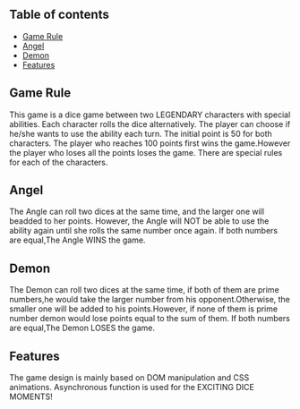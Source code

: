 ## Table of contents
* [Game Rule](#general-info)
* [Angel](#technologies)
* [Demon](#setup)
* [Features](#setup)

## Game Rule
This game is a dice game between two LEGENDARY characters with special abilities.
Each character rolls the dice alternatively.
The player can choose if he/she wants to use the ability each turn.
The initial point is 50 for both characters.
The player who reaches 100 points first wins the game.However the player who loses all the points loses the game.
There are special rules for each of the characters.

	
## Angel
The Angle can roll two dices at the same time, and the larger one will beadded to her points.
However, the Angle will NOT be able to use the ability again until she rolls the same number once again.
If both numbers are equal,The Angle WINS the game.

## Demon
The Demon can roll two dices at the same time, if both of them are prime numbers,he would take the larger number from his opponent.Otherwise, the smaller one will be added to his points.However, if none of them is prime number demon would lose points equal to the sum of them.
If both numbers are equal,The Demon LOSES the game.


## Features
The game design is mainly based on DOM manipulation and CSS animations.
Asynchronous function is used for the EXCITING DICE MOMENTS!

